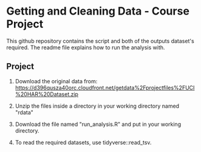 


# Getting and Cleaning Data - Course Project

   This github repository contains the script and both of the outputs dataset's required. The readme file explains how to run the analysis with.

## Project

   1. Download the original data from: <https://d396qusza40orc.cloudfront.net/getdata%2Fprojectfiles%2FUCI%20HAR%20Dataset.zip> 
   
   2. Unzip the files inside a directory in your working directory named "rdata"
   
   3. Download the file named "run_analysis.R" and put in your working directory. 
   
   4. To read the required datasets, use tidyverse::read_tsv.
   
   